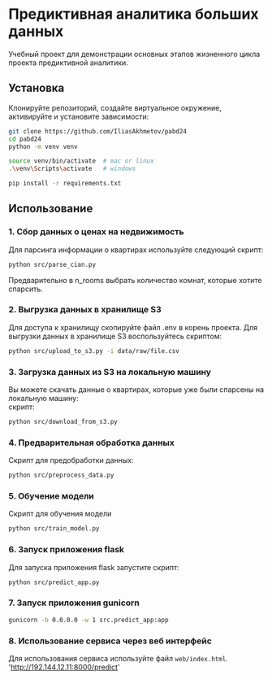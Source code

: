 # Предиктивная аналитика больших данных

Учебный проект для демонстрации основных этапов жизненного цикла проекта предиктивной аналитики.  

## Установка 

Клонируйте репозиторий, создайте виртуальное окружение, активируйте и установите зависимости:  

```sh
git clone https://github.com/IliasAkhmetov/pabd24
cd pabd24
python -m venv venv

source venv/bin/activate  # mac or linux
.\venv\Scripts\activate   # windows

pip install -r requirements.txt
```

## Использование

### 1. Сбор данных о ценах на недвижимость 
Для парсинга информации о квартирах используйте следующий скрипт:  
``` bash 
python src/parse_cian.py 
```
Предварительно в n_rooms выбрать количество комнат, которые хотите спарсить. 

### 2. Выгрузка данных в хранилище S3 
Для доступа к хранилищу скопируйте файл .env в корень проекта.
Для выгрузки данных в хранилище S3 воспользуйтесь скриптом:

``` bash 
python src/upload_to_s3.py -i data/raw/file.csv 
```

### 3. Загрузка данных из S3 на локальную машину  
Вы можете скачать данные о квартирах, которые уже были спарсены на локальную машину:  
скрипт:

``` bash
python src/download_from_s3.py
```

### 4. Предварительная обработка данных
Скрипт для предобработки данных:  

``` bash
python src/preprocess_data.py
```

### 5. Обучение модели 
Скрипт для обучения модели

```bash 
python src/train_model.py
```
### 6. Запуск приложения flask 
Для запуска приложения flask запустите скрипт:

```bash 
python src/predict_app.py
```

### 7. Запуск приложения gunicorn
```bash 
gunicorn -b 0.0.0.0 -w 1 src.predict_app:app
```

### 8. Использование сервиса через веб интерфейс

Для использования сервиса используйте файл `web/index.html`.
'http://192.144.12.11:8000/predict'